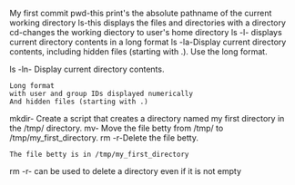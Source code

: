 My first commit
pwd-this print's the absolute pathname of the current working directory
ls-this displays the files and directories with a directory
cd-changes the working diectory to user's home directory
ls -l- displays current directory contents in a long format
ls -la-Display current directory contents, including hidden files (starting with .). Use the long format.

ls -ln- Display current directory contents.

    Long format
    with user and group IDs displayed numerically
    And hidden files (starting with .)
mkdir- Create a script that creates a directory named my first directory in the /tmp/ directory.
mv- Move the file betty from /tmp/ to /tmp/my_first_directory.
rm -r-Delete the file betty.

    The file betty is in /tmp/my_first_directory
rm -r- can be used to delete a directory even if it is not empty

